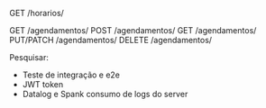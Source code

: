 GET /horarios/

GET /agendamentos/
POST /agendamentos/
GET /agendamentos/<id>
PUT/PATCH /agendamentos/<id>
DELETE /agendamentos/<id>

Pesquisar:
- Teste de integração e e2e
- JWT token
- Datalog e Spank consumo de logs do server